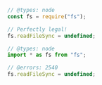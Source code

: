 ```ts twoslash
// @types: node
const fs = require("fs");

// Perfectly legal!
fs.readFileSync = undefined;
```

```ts twoslash
// @types: node
import * as fs from "fs";

// @errors: 2540
fs.readFileSync = undefined;
```
